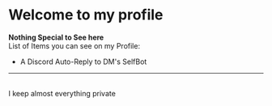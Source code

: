 # Welcome to my profile
**Nothing Special to See here** <br>
List of Items you can see on my Profile:
<ul>
  <li>A Discord Auto-Reply to DM's SelfBot</li>
  </ul>
 <hr>
 <br>
I keep almost everything private
